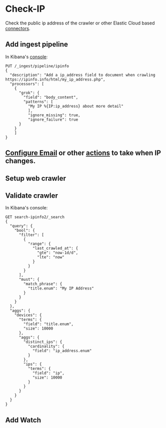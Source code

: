 # Check-IP
Check the public ip address of the crawler or other Elastic Cloud based [connectors](https://www.elastic.co/guide/en/enterprise-search/current/build-connector.html). 

## Add ingest pipeline
In Kibana's [console](https://ipinfo.info/html/my_ip_address.php):

```
PUT /_ingest/pipeline/ipinfo
{
  "description": "Add a ip_address field to document when crawling https://ipinfo.info/html/my_ip_address.php",
  "processors": [
    {
      "grok": {
        "field": "body_content",
        "patterns": [
          "My IP %{IP:ip_address} about more detail"
          ],
          "ignore_missing": true,
          "ignore_failure": true
      }
    }
    ]
}
```
## [Configure Email](https://www.elastic.co/guide/en/elasticsearch/reference/current/actions-email.html#configuring-email)  or other [actions](https://www.elastic.co/guide/en/elasticsearch/reference/current/actions.html) to take when IP changes.

## Setup web crawler

## Validate crawler 

In Kibana's console:

```
GET search-ipinfo2/_search
{
  "query": {
    "bool": {
      "filter": [
        {
          "range": {
            "last_crawled_at": {
              "gte": "now-1d/d",
              "lte": "now"
            }
          }
        }
      ],
      "must": {
        "match_phrase": {
          "title.enum": "My IP Address"
        }
      }
    }
  },
  "aggs": {
    "devices": {
      "terms": {
        "field": "title.enum",
        "size": 10000
      },
      "aggs": {
        "distinct_ips": {
          "cardinality": {
            "field": "ip_address.enum"
          }
        },
        "ips": {
          "terms": {
            "field": "ip",
            "size": 10000
          }
        }
      }
    }
  }
}
```


## Add Watch




